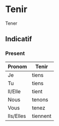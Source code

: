 # Tenir

Tener
## Indicatif

### Present
|Pronom|Tenir|
|-|-|
|Je|tiens|
|Tu|tiens|
|Il/Elle|tient|
|Nous|tenons|
|Vous|tenez|
|Ils/Elles|tiennent|
